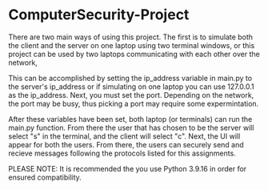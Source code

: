 # ComputerSecurity-Project

There are two main ways of using this project. The first is to simulate both the client and the server on one laptop using
two terminal windows, or this project can be used by two laptops communicating with each other over the network,

This can be accomplished by setting the ip_address variable in main.py to the server's ip_address or if simulating on one laptop you can use
127.0.0.1 as the ip_address. Next, you must set the port. Depending on the network, the port may be busy, thus picking a port may require some
expermintation. 

After these variables have been set, both laptop (or terminals) can run the main.py function. From there the user that has chosen to be 
the server will select "s" in the terminal, and the client will select "c". Next, the UI will appear for both the users. From there, the users can 
securely send and recieve messages following the protocols listed for this assignments.

PLEASE NOTE: It is recommended the you use Python 3.9.16 in order for ensured compatibility.
